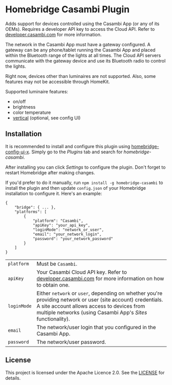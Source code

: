 # Homebridge Casambi Plugin

Adds support for devices controlled using the Casambi App (or any of its OEMs). Requires a developer API key to access the Cloud API. Refer to [developer.casambi.com](https://developer.casambi.com/) for more information.

The network in the Casambi App must have a gateway configured. A gateway can be any phone/tablet running the Casambi App and placed within the Bluetooth range of the lights at all times. The Cloud API servers communicate with the gateway device and use its Bluetooth radio to control the lights.

Right now, devices other than luminaires are not supported. Also, some features may not be accessible through HomeKit.

Supported luminaire features:
* on/off
* brightness
* color temperature
* [vertical](https://github.com/awahlig/homebridge-casambi/commit/7e6a0b548620621afd5e1d721f1a27e7a5c70df1) (optional, see config UI)

## Installation

It is recommended to install and configure this plugin using [homebridge-config-ui-x](https://github.com/oznu/homebridge-config-ui-x#readme). Simply go to the *Plugins* tab and search for *homebridge-casambi*.

After installing you can click *Settings* to configure the plugin. Don't forget to restart Homebridge after making changes.

If you'd prefer to do it manually, run ```npm install -g homebridge-casambi``` to install the plugin and then update ```config.json``` of your Homebridge installation to configure it. Here's an example:

```
{
    "bridge": { ... },
    "platforms": [
        {
            "platform": "Casambi",
            "apiKey": "your_api_key",
            "loginMode": "network_or_user",
            "email": "your_network_login",
            "password": "your_network_password"
        }
    ]
}
```

|                 |                                                                                                                                                                                                                                   |
|-----------------|-----------------------------------------------------------------------------------------------------------------------------------------------------------------------------------------------------------------------------------|
| ```platform```  | Must be ```Casambi```.                                                                                                                                                                                                            |
| ```apiKey```    | Your Casambi Cloud API key. Refer to [developer.casambi.com](https://developer.casambi.com/) for more information on how to obtain one.                                                                                           |
| ```loginMode``` | Either ```network``` or ```user```, depending on whether you're providing network or user (site account) credentials. A site account allows access to devices from multiple networks (using Casambi App's *Sites* functionality). |
| ```email```     | The network/user login that you configured in the Casambi App.                                                                                                                                                                    |
| ```password```  | The network/user password.                                                                                                                                                                                                        |

## License

This project is licensed under the Apache Licence 2.0. See the [LICENSE](LICENSE) for details.
